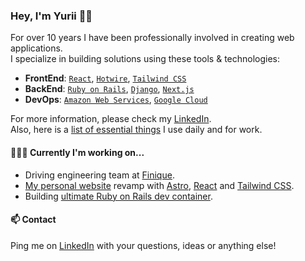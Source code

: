 ### Hey, I'm Yurii 👋🏻

For over 10 years I have been professionally involved in creating web applications. 
<br/>
I specialize in building solutions using these tools & technologies:
* **FrontEnd**: [`React`][reactjs], [`Hotwire`][hotwire], [`Tailwind CSS`][tailwindcss]
* **BackEnd**: [`Ruby on Rails`][rails], [`Django`][django], [`Next.js`][nextjs]
* **DevOps**: [`Amazon Web Services`][aws], [`Google Cloud`][gcloud]

For more information, please check my [LinkedIn][linkedin]. 
<br>
Also, here is a [list of essential things][uses] I use daily and for work.

#### 👨🏻‍💻 Currently I'm working on...
* Driving engineering team at [Finique](https://finique.co).
* [My personal website](https://habrusiev.com) revamp with [Astro](https://astro.build), [React][reactjs] and [Tailwind CSS][tailwindcss].
* Building [ultimate Ruby on Rails dev container](https://github.com/yuriihabrusiev/devcontainer-rails). 


#### 📫 Contact

Ping me on [LinkedIn][linkedin] with your questions, ideas or anything else!

[linkedin]: https://www.linkedin.com/in/yuriihabrusiev
[uses]: https://github.com/yuriihabrusiev/yuriihabrusiev/blob/main/USES.md
[reactjs]: https://react.dev
[hotwire]: https://hotwired.dev
[tailwindcss]: https://tailwindcss.com
[rails]: https://rubyonrails.org
[django]: https://www.djangoproject.com
[nextjs]: https://nextjs.org
[aws]: https://aws.amazon.com
[gcloud]: https://cloud.google.com
[vscode]: https://code.visualstudio.com
[git]: https://git-scm.com
[docker]: https://www.docker.com
